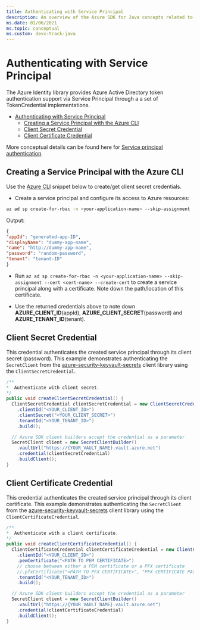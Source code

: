 ```yaml
---
title: Authenticating with Service Principal
description: An overview of the Azure SDK for Java concepts related to authenticating applications via Service Principal
ms.date: 01/06/2021
ms.topic: conceptual
ms.custom: devx-track-java
---
```


# Authenticating with Service Principal

The Azure Identity library provides Azure Active Directory token authentication support via Service Principal through a a set of TokenCredential implementations.

- [Authenticating with Service Principal](#authenticating-with-service-principal)
  - [Creating a Service Principal with the Azure CLI](#creating-a-service-principal-with-the-azure-cli)
  - [Client Secret Credential](#client-secret-credential)
  - [Client Certificate Credential](#client-certificate-credential)

More conceptual details can be found here for [Service principal authentication](https://docs.microsoft.com/azure/active-directory/develop/app-objects-and-service-principals).

## Creating a Service Principal with the Azure CLI

Use the [Azure CLI][azure_cli] snippet below to create/get client secret credentials.

* Create a service principal and configure its access to Azure resources:

```bash
az ad sp create-for-rbac -n <your-application-name> --skip-assignment
```

Output:

```json
{
"appId": "generated-app-ID",
"displayName": "dummy-app-name",
"name": "http://dummy-app-name",
"password": "random-password",
"tenant": "tenant-ID"
}
```

* Run `az ad sp create-for-rbac -n <your-application-name> --skip-assignment --cert <cert-name> --create-cert` to create a service principal along with a certificate. Note down the path/location of this certificate.

* Use the returned credentials above to note down **AZURE\_CLIENT\_ID**(appId), **AZURE\_CLIENT\_SECRET**(password) and **AZURE\_TENANT\_ID**(tenant).

## Client Secret Credential

This credential authenticates the created service principal through its client secret (password). This example demonstrates authenticating the `SecretClient` from the [azure-security-keyvault-secrets][secrets_client_library] client library using the `ClientSecretCredential`.

```java
/**
*  Authenticate with client secret.
*/
public void createClientSecretCredential() {
  ClientSecretCredential clientSecretCredential = new ClientSecretCredentialBuilder()
    .clientId("<YOUR_CLIENT_ID>")
    .clientSecret("<YOUR_CLIENT_SECRET>")
    .tenantId("<YOUR_TENANT_ID>")
    .build();

  // Azure SDK client builders accept the credential as a parameter
  SecretClient client = new SecretClientBuilder()
    .vaultUrl("https://{YOUR_VAULT_NAME}.vault.azure.net")
    .credential(clientSecretCredential)
    .buildClient();
}
```

## Client Certificate Credential

This credential authenticates the created service principal through its client certificate. This example demonstrates authenticating the `SecretClient` from the [azure-security-keyvault-secrets][secrets_client_library] client library using the `ClientCertificateCredential`.

```java
/**
*  Authenticate with a client certificate.
*/
public void createClientCertificateCredential() {
  ClientCertificateCredential clientCertificateCredential = new ClientCertificateCredentialBuilder()
    .clientId("<YOUR_CLIENT_ID>")
    .pemCertificate("<PATH TO PEM CERTIFICATE>")
    // choose between either a PEM certificate or a PFX certificate
    //.pfxCertificate("<PATH TO PFX CERTIFICATE>", "PFX CERTIFICATE PASSWORD")
    .tenantId("<YOUR_TENANT_ID>")
    .build();

  // Azure SDK client builders accept the credential as a parameter
  SecretClient client = new SecretClientBuilder()
    .vaultUrl("https://{YOUR_VAULT_NAME}.vault.azure.net")
    .credential(clientCertificateCredential)
    .buildClient();
}
```

<!-- LINKS -->
[azure_cli]: https://docs.microsoft.com/cli/azure
[secrets_client_library]: https://github.com/Azure/azure-sdk-for-java/tree/master/sdk/keyvault/azure-security-keyvault-secrets
